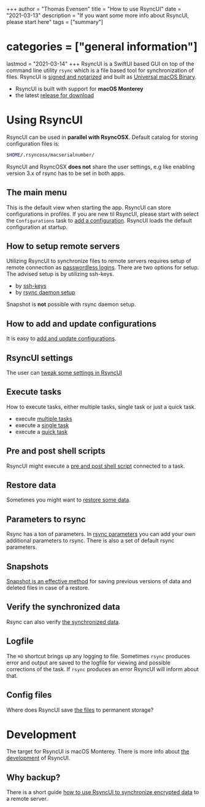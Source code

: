 +++
author = "Thomas Evensen"
title = "How to use RsyncUI"
date = "2021-03-13"
description = "If you want some more info about RsyncUI, please start here"
tags = ["summary"]
# categories = ["general information"]
lastmod = "2021-03-14"
+++
RsyncUI is a SwiftUI based GUI on top of the command line utility `rsync` which is a file based tool for synchronization of files. RsyncUI is [signed and notarized](/post/notarized/) and built as [Universal macOS Binary](https://developer.apple.com/documentation/xcode/building_a_universal_macos_binary).

- RsyncUI is built with support for **macOS Monterey**
- the latest [release for download](https://github.com/rsyncOSX/RsyncUI/releases)

# Using RsyncUI

RsyncUI can be used in **parallel with RsyncOSX**. Default catalog for storing configuration files is:

```bash
$HOME/.rsyncosx/macserialnumber/
```

RsyncUI and RsyncOSX **does not** share the user settings, e.g like enabling version 3.x of rsync has to be set in both apps.

## The main menu

This is the default view when starting the app. RsyncUI can store configurations in profiles. If you are new til RsyncUI, please start with select the `Configurations` task to [add a configuration](/post/addconfigurations/). RsyncUI loads the default configuration at startup.

## How to setup remote servers

Utilizing RsyncUI to synchronize files to remote servers requires setup of remote connection as [passwordless logins](/post/remotelogins/). There are two options for setup. The advised setup is by utilizing ssh-keys.

- by [ssh-keys](/post/ssh/)
- by [rsync daemon setup](/post/rsyncdaemon/)

Snapshot is **not** possible with rsync daemon setup.

## How to add and update configurations

It is easy to [add and update configurations](/post/addconfigurations/).

## RsyncUI settings

The user can [tweak some settings in RsyncUI](/post/settings/)

## Execute tasks

How to execute tasks, either multiple tasks, single task or just a quick task.

- execute [multiple tasks](/post/multipletasks/)
- execute a [single task](/post/singletask/)
- execute a [quick task](/post/quicktask/)

## Pre and post shell scripts

RsyncUI might execute a [pre and post shell script](/post/shellout/) connected to a task.

## Restore data

Sometimes you might want to [restore some data](/post/restore/).

## Parameters to rsync

Rsync has a ton of parameters. In [rsync parameters](/post/rsyncparameters/) you can add your own additional parameters to rsync. There is also a set of default rsync parameters.

## Snapshots

[Snapshot is an effective method](/post/snapshots/) for saving previous versions of data and deleted files in case of a restore.

## Verify the synchronized data

Rsync can also verify [the synchronized data](/post/verify/).

## Logfile

The `⌘O` shortcut brings up any logging to file. Sometimes `rsync` produces error and output are saved to the logfile for viewing and possible corrections of the task. If `rsync` produces an error RsyncUI will inform about that.

## Config files

Where does RsyncUI save [the files](/post/configfiles/) to permanent storage?

# Development

The target for RsyncUI is macOS Monterey. There is more info about [the development](/post/development/) of RsyncUI.

## Why backup?

There is a short guide [how to use RsyncUI to synchronize encrypted data](/post/encryptedtask/) to a remote server.
